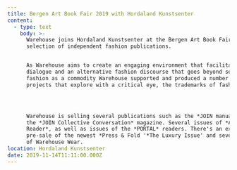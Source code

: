 ```yaml
---
title: Bergen Art Book Fair 2019 with Hordaland Kunstsenter
content:
  - type: text
    body: >-
      Warehouse joins Hordaland Kunstsenter at the Bergen Art Book Fair with a
      selection of independent fashion publications.


      As Warehouse aims to create an engaging environment that facilitates
      dialogue and an alternative fashion discourse that goes beyond seeing
      fashion as a commodity Warehouse supported and produced a number of
      projects that explore with a critical eye, the trademarks of fashion.




      Warehouse is selling several publications such as the *JOIN manual* and
      the *JOIN Collective Conversation* magazine. Several issues of *A Magazine
      Reader*, as well as issues of the *PORTAL* readers. There's an exclusive
      pre-sale of the newest *Press & Fold '*The Luxury Issue' and several items
      of Warehouse Wear.
location: Hordaland Kunstsenter
date: 2019-11-14T11:11:00.000Z
---
```

